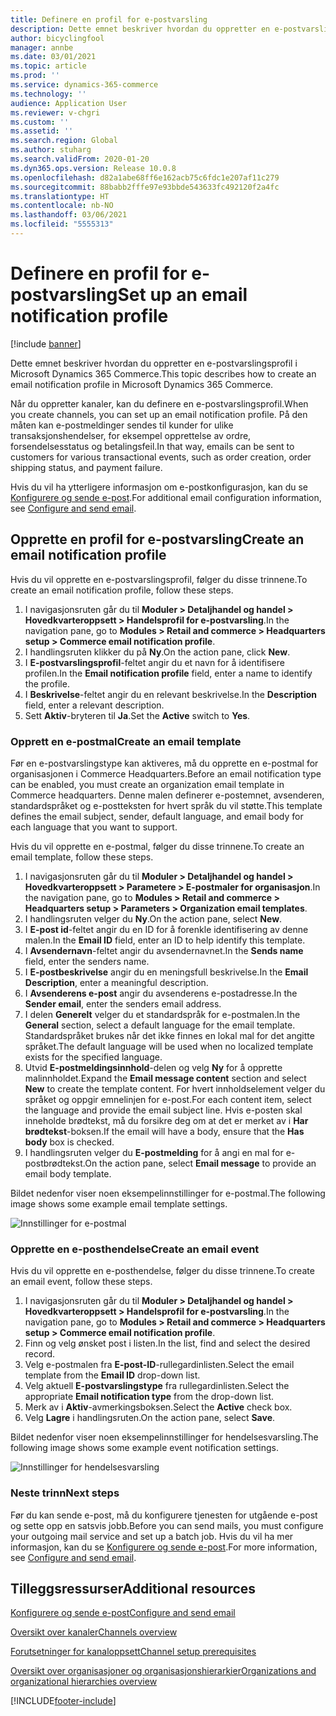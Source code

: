```yaml
---
title: Definere en profil for e-postvarsling
description: Dette emnet beskriver hvordan du oppretter en e-postvarslingsprofil i Microsoft Dynamics 365 Commerce.
author: bicyclingfool
manager: annbe
ms.date: 03/01/2021
ms.topic: article
ms.prod: ''
ms.service: dynamics-365-commerce
ms.technology: ''
audience: Application User
ms.reviewer: v-chgri
ms.custom: ''
ms.assetid: ''
ms.search.region: Global
ms.author: stuharg
ms.search.validFrom: 2020-01-20
ms.dyn365.ops.version: Release 10.0.8
ms.openlocfilehash: d82a1abe68ff6e162acb75c6fdc1e207af11c279
ms.sourcegitcommit: 88babb2fffe97e93bbde543633fc492120f2a4fc
ms.translationtype: HT
ms.contentlocale: nb-NO
ms.lasthandoff: 03/06/2021
ms.locfileid: "5555313"
---
```

# <a name="set-up-an-email-notification-profile"></a><span data-ttu-id="8a9f2-103">Definere en profil for e-postvarsling</span><span class="sxs-lookup"><span data-stu-id="8a9f2-103">Set up an email notification profile</span></span>

[!include [banner](includes/banner.md)]

<span data-ttu-id="8a9f2-104">Dette emnet beskriver hvordan du oppretter en e-postvarslingsprofil i Microsoft Dynamics 365 Commerce.</span><span class="sxs-lookup"><span data-stu-id="8a9f2-104">This topic describes how to create an email notification profile in Microsoft Dynamics 365 Commerce.</span></span>

<span data-ttu-id="8a9f2-105">Når du oppretter kanaler, kan du definere en e-postvarslingsprofil.</span><span class="sxs-lookup"><span data-stu-id="8a9f2-105">When you create channels, you can set up an email notification profile.</span></span> <span data-ttu-id="8a9f2-106">På den måten kan e-postmeldinger sendes til kunder for ulike transaksjonshendelser, for eksempel opprettelse av ordre, forsendelsesstatus og betalingsfeil.</span><span class="sxs-lookup"><span data-stu-id="8a9f2-106">In that way, emails can be sent to customers for various transactional events, such as order creation, order shipping status, and payment failure.</span></span>

<span data-ttu-id="8a9f2-107">Hvis du vil ha ytterligere informasjon om e-postkonfigurasjon, kan du se [Konfigurere og sende e-post](../fin-ops-core/fin-ops/organization-administration/configure-email.md?toc=/dynamics365/commerce/toc.json).</span><span class="sxs-lookup"><span data-stu-id="8a9f2-107">For additional email configuration information, see [Configure and send email](../fin-ops-core/fin-ops/organization-administration/configure-email.md?toc=/dynamics365/commerce/toc.json).</span></span>

## <a name="create-an-email-notification-profile"></a><span data-ttu-id="8a9f2-108">Opprette en profil for e-postvarsling</span><span class="sxs-lookup"><span data-stu-id="8a9f2-108">Create an email notification profile</span></span>

<span data-ttu-id="8a9f2-109">Hvis du vil opprette en e-postvarslingsprofil, følger du disse trinnene.</span><span class="sxs-lookup"><span data-stu-id="8a9f2-109">To create an email notification profile, follow these steps.</span></span>

1. <span data-ttu-id="8a9f2-110">I navigasjonsruten går du til **Moduler \> Detaljhandel og handel \> Hovedkvarteroppsett \> Handelsprofil for e-postvarsling**.</span><span class="sxs-lookup"><span data-stu-id="8a9f2-110">In the navigation pane, go to **Modules \> Retail and commerce \> Headquarters setup \> Commerce email notification profile**.</span></span>
1. <span data-ttu-id="8a9f2-111">I handlingsruten klikker du på **Ny**.</span><span class="sxs-lookup"><span data-stu-id="8a9f2-111">On the action pane, click **New**.</span></span>
1. <span data-ttu-id="8a9f2-112">I **E-postvarslingsprofil**-feltet angir du et navn for å identifisere profilen.</span><span class="sxs-lookup"><span data-stu-id="8a9f2-112">In the **Email notification profile** field, enter a name to identify the profile.</span></span>
1. <span data-ttu-id="8a9f2-113">I **Beskrivelse**-feltet angir du en relevant beskrivelse.</span><span class="sxs-lookup"><span data-stu-id="8a9f2-113">In the **Description** field, enter a relevant description.</span></span>
1. <span data-ttu-id="8a9f2-114">Sett **Aktiv**-bryteren til **Ja**.</span><span class="sxs-lookup"><span data-stu-id="8a9f2-114">Set the **Active** switch to **Yes**.</span></span>

### <a name="create-an-email-template"></a><span data-ttu-id="8a9f2-115">Opprett en e-postmal</span><span class="sxs-lookup"><span data-stu-id="8a9f2-115">Create an email template</span></span>

<span data-ttu-id="8a9f2-116">Før en e-postvarslingstype kan aktiveres, må du opprette en e-postmal for organisasjonen i Commerce Headquarters.</span><span class="sxs-lookup"><span data-stu-id="8a9f2-116">Before an email notification type can be enabled, you must create an organization email template in Commerce headquarters.</span></span> <span data-ttu-id="8a9f2-117">Denne malen definerer e-postemnet, avsenderen, standardspråket og e-postteksten for hvert språk du vil støtte.</span><span class="sxs-lookup"><span data-stu-id="8a9f2-117">This template defines the email subject, sender, default language, and email body for each language that you want to support.</span></span>

<span data-ttu-id="8a9f2-118">Hvis du vil opprette en e-postmal, følger du disse trinnene.</span><span class="sxs-lookup"><span data-stu-id="8a9f2-118">To create an email template, follow these steps.</span></span>

1. <span data-ttu-id="8a9f2-119">I navigasjonsruten går du til **Moduler \> Detaljhandel og handel \> Hovedkvarteroppsett \> Parametere \> E-postmaler for organisasjon**.</span><span class="sxs-lookup"><span data-stu-id="8a9f2-119">In the navigation pane, go to **Modules \> Retail and commerce \> Headquarters setup \> Parameters \> Organization email templates**.</span></span>
1. <span data-ttu-id="8a9f2-120">I handlingsruten velger du **Ny**.</span><span class="sxs-lookup"><span data-stu-id="8a9f2-120">On the action pane, select **New**.</span></span>
1. <span data-ttu-id="8a9f2-121">I **E-post id**-feltet angir du en ID for å forenkle identifisering av denne malen.</span><span class="sxs-lookup"><span data-stu-id="8a9f2-121">In the **Email ID** field, enter an ID to help identify this template.</span></span>
1. <span data-ttu-id="8a9f2-122">I **Avsendernavn**-feltet angir du avsendernavnet.</span><span class="sxs-lookup"><span data-stu-id="8a9f2-122">In the **Sends name** field, enter the senders name.</span></span>
1. <span data-ttu-id="8a9f2-123">I **E-postbeskrivelse** angir du en meningsfull beskrivelse.</span><span class="sxs-lookup"><span data-stu-id="8a9f2-123">In the **Email Description**, enter a meaningful description.</span></span>
1. <span data-ttu-id="8a9f2-124">I **Avsenderens e-post** angir du avsenderens e-postadresse.</span><span class="sxs-lookup"><span data-stu-id="8a9f2-124">In the **Sender email**, enter the senders email address.</span></span>
1. <span data-ttu-id="8a9f2-125">I delen **Generelt** velger du et standardspråk for e-postmalen.</span><span class="sxs-lookup"><span data-stu-id="8a9f2-125">In the **General** section, select a default language for the email template.</span></span> <span data-ttu-id="8a9f2-126">Standardspråket brukes når det ikke finnes en lokal mal for det angitte språket.</span><span class="sxs-lookup"><span data-stu-id="8a9f2-126">The default language will be used when no localized template exists for the specified language.</span></span>
1. <span data-ttu-id="8a9f2-127">Utvid **E-postmeldingsinnhold**-delen og velg **Ny** for å opprette malinnholdet.</span><span class="sxs-lookup"><span data-stu-id="8a9f2-127">Expand the **Email message content** section and select **New** to create the template content.</span></span> <span data-ttu-id="8a9f2-128">For hvert innholdselement velger du språket og oppgir emnelinjen for e-post.</span><span class="sxs-lookup"><span data-stu-id="8a9f2-128">For each content item, select the language and provide the email subject line.</span></span> <span data-ttu-id="8a9f2-129">Hvis e-posten skal inneholde brødtekst, må du forsikre deg om at det er merket av i **Har brødtekst**-boksen.</span><span class="sxs-lookup"><span data-stu-id="8a9f2-129">If the email will have a body, ensure that the **Has body** box is checked.</span></span>
1. <span data-ttu-id="8a9f2-130">I handlingsruten velger du **E-postmelding** for å angi en mal for e-postbrødtekst.</span><span class="sxs-lookup"><span data-stu-id="8a9f2-130">On the action pane, select **Email message** to provide an email body template.</span></span>

<span data-ttu-id="8a9f2-131">Bildet nedenfor viser noen eksempelinnstillinger for e-postmal.</span><span class="sxs-lookup"><span data-stu-id="8a9f2-131">The following image shows some example email template settings.</span></span>

![Innstillinger for e-postmal](media/email-template.png)

### <a name="create-an-email-event"></a><span data-ttu-id="8a9f2-133">Opprette en e-posthendelse</span><span class="sxs-lookup"><span data-stu-id="8a9f2-133">Create an email event</span></span>

<span data-ttu-id="8a9f2-134">Hvis du vil opprette en e-posthendelse, følger du disse trinnene.</span><span class="sxs-lookup"><span data-stu-id="8a9f2-134">To create an email event, follow these steps.</span></span>

1. <span data-ttu-id="8a9f2-135">I navigasjonsruten går du til **Moduler \> Detaljhandel og handel \> Hovedkvarteroppsett \> Handelsprofil for e-postvarsling**.</span><span class="sxs-lookup"><span data-stu-id="8a9f2-135">In the navigation pane, go to **Modules \> Retail and commerce \> Headquarters setup \> Commerce email notification profile**.</span></span>
1. <span data-ttu-id="8a9f2-136">Finn og velg ønsket post i listen.</span><span class="sxs-lookup"><span data-stu-id="8a9f2-136">In the list, find and select the desired record.</span></span> 
1. <span data-ttu-id="8a9f2-137">Velg e-postmalen fra **E-post-ID**-rullegardinlisten.</span><span class="sxs-lookup"><span data-stu-id="8a9f2-137">Select the email template from the **Email ID** drop-down list.</span></span>
1. <span data-ttu-id="8a9f2-138">Velg aktuell **E-postvarslingstype** fra rullegardinlisten.</span><span class="sxs-lookup"><span data-stu-id="8a9f2-138">Select the appropriate **Email notification type** from the drop-down list.</span></span>
1. <span data-ttu-id="8a9f2-139">Merk av i **Aktiv**-avmerkingsboksen.</span><span class="sxs-lookup"><span data-stu-id="8a9f2-139">Select the **Active** check box.</span></span>
1. <span data-ttu-id="8a9f2-140">Velg **Lagre** i handlingsruten.</span><span class="sxs-lookup"><span data-stu-id="8a9f2-140">On the action pane, select **Save**.</span></span>

<span data-ttu-id="8a9f2-141">Bildet nedenfor viser noen eksempelinnstillinger for hendelsesvarsling.</span><span class="sxs-lookup"><span data-stu-id="8a9f2-141">The following image shows some example event notification settings.</span></span>

![Innstillinger for hendelsesvarsling](media/email-notification-profile.png)

### <a name="next-steps"></a><span data-ttu-id="8a9f2-143">Neste trinn</span><span class="sxs-lookup"><span data-stu-id="8a9f2-143">Next steps</span></span>

<span data-ttu-id="8a9f2-144">Før du kan sende e-post, må du konfigurere tjenesten for utgående e-post og sette opp en satsvis jobb.</span><span class="sxs-lookup"><span data-stu-id="8a9f2-144">Before you can send mails, you must configure your outgoing mail service and set up a batch job.</span></span> <span data-ttu-id="8a9f2-145">Hvis du vil ha mer informasjon, kan du se [Konfigurere og sende e-post](../fin-ops-core/fin-ops/organization-administration/configure-email.md?toc=/dynamics365/commerce/toc.json).</span><span class="sxs-lookup"><span data-stu-id="8a9f2-145">For more information, see [Configure and send email](../fin-ops-core/fin-ops/organization-administration/configure-email.md?toc=/dynamics365/commerce/toc.json).</span></span>


## <a name="additional-resources"></a><span data-ttu-id="8a9f2-146">Tilleggsressurser</span><span class="sxs-lookup"><span data-stu-id="8a9f2-146">Additional resources</span></span>

[<span data-ttu-id="8a9f2-147">Konfigurere og sende e-post</span><span class="sxs-lookup"><span data-stu-id="8a9f2-147">Configure and send email</span></span>](../fin-ops-core/fin-ops/organization-administration/configure-email.md?toc=/dynamics365/commerce/toc.json)

[<span data-ttu-id="8a9f2-148">Oversikt over kanaler</span><span class="sxs-lookup"><span data-stu-id="8a9f2-148">Channels overview</span></span>](channels-overview.md)

[<span data-ttu-id="8a9f2-149">Forutsetninger for kanaloppsett</span><span class="sxs-lookup"><span data-stu-id="8a9f2-149">Channel setup prerequisites</span></span>](channels-prerequisites.md)

[<span data-ttu-id="8a9f2-150">Oversikt over organisasjoner og organisasjonshierarkier</span><span class="sxs-lookup"><span data-stu-id="8a9f2-150">Organizations and organizational hierarchies overview</span></span>](../fin-ops-core/fin-ops/organization-administration/organizations-organizational-hierarchies.md?toc=/dynamics365/commerce/toc.json)


[!INCLUDE[footer-include](../includes/footer-banner.md)]
